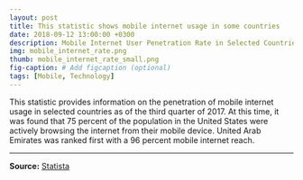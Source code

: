 ```yaml
---
layout: post
title: This statistic shows mobile internet usage in some countries
date: 2018-09-12 13:00:00 +0300
description: Mobile Internet User Penetration Rate in Selected Countries
img: mobile_internet_rate.png
thumb: mobile_internet_rate_small.png
fig-caption: # Add figcaption (optional)
tags: [Mobile, Technology]
---
```

This statistic provides information on the penetration of mobile internet usage in selected countries as of the third quarter of 2017. At this time, it was found that 75 percent of the population in the United States were actively browsing the internet from their mobile device. United Arab Emirates was ranked first with a 96 percent mobile internet reach.

---

**Source:** [Statista](https://www.statista.com/statistics/239114/global-mobile-internet-penetration/)
